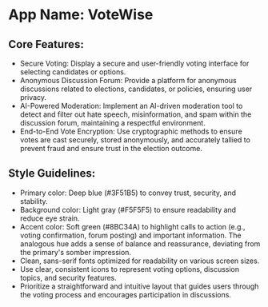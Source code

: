 # **App Name**: VoteWise

## Core Features:

- Secure Voting: Display a secure and user-friendly voting interface for selecting candidates or options.
- Anonymous Discussion Forum: Provide a platform for anonymous discussions related to elections, candidates, or policies, ensuring user privacy.
- AI-Powered Moderation: Implement an AI-driven moderation tool to detect and filter out hate speech, misinformation, and spam within the discussion forum, maintaining a respectful environment.
- End-to-End Vote Encryption: Use cryptographic methods to ensure votes are cast securely, stored anonymously, and accurately tallied to prevent fraud and ensure trust in the election outcome.

## Style Guidelines:

- Primary color: Deep blue (#3F51B5) to convey trust, security, and stability.
- Background color: Light gray (#F5F5F5) to ensure readability and reduce eye strain.
- Accent color: Soft green (#8BC34A) to highlight calls to action (e.g., voting confirmation, forum posting) and important information. The analogous hue adds a sense of balance and reassurance, deviating from the primary's somber impression.
- Clean, sans-serif fonts optimized for readability on various screen sizes.
- Use clear, consistent icons to represent voting options, discussion topics, and security features.
- Prioritize a straightforward and intuitive layout that guides users through the voting process and encourages participation in discussions.